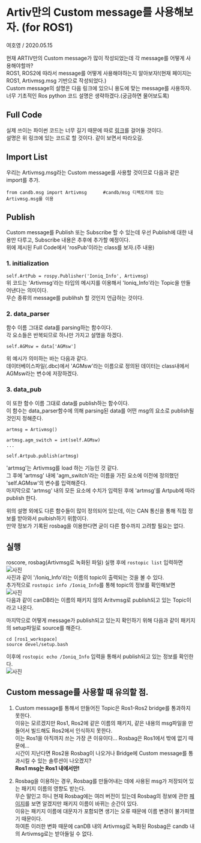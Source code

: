 # Artiv만의 Custom message를 사용해보자. (for ROS1)
여호영 / 2020.05.15

현재 ARTIV만의 Custom message가 많이 작성되었는데 각 message를 어떻게 사용해야할까?    
ROS1, ROS2에 따라서 message를 어떻게 사용해야하는지 알아보자!(현재 페이지는 ROS1, Artivmsg.msg 기반으로 작성되었다.)    
Custom message의 설명은 다음 링크에 있으니 용도에 맞는 message를 사용하자.    
너무 기초적인 Ros python 코드 설명은 생략하겠다.(궁금하면 물어보도록)    

## Full Code
실제 쓰이는 파이썬 코드는 너무 길기 때문에 따로 [링크](https://github.com/shinkansan/ARTIV/blob/master/Comms/Ioniq/dbw_ioniq/dbw_ioniq_node/dbw_ioniq_node.py)를 걸어둘 것이다.    
설명은 위 링크에 있는 코드로 할 것이다. 같이 보면서 따라오길.    

## Import List
우리는 Artivmsg.msg라는 Custom message를 사용할 것이므로 다음과 같은 import를 추가.    
```
from candb.msg import Artivmsg      #candb/msg 디렉토리에 있는 Artivmsg.msg를 이용
```

## Publish
Custom message를 Publish 또는 Subscribe 할 수 있는데 우선 Publish에 대한 내용만 다루고, Subscribe 내용은 추후에 추가할 예정이다.    
위에 제시된 Full Code에서 'rosPub'이라는 class를 보자.(주 내용)    

### 1. initialization
```self.ArtPub = rospy.Publisher('Ioniq_Info', Artivmsg)```    
위 코드는 'Artivmsg'라는 타입의 메시지를 이용해서 'Ioniq_Info'라는 Topic을 만들어낸다는 의미이다.    
무슨 종류의 message를 publihsh 할 것인지 언급하는 것이다.    

### 2. data_parser
함수 이름 그대로 data를 parsing하는 함수이다.    
각 요소들은 반복되므로 하나만 가지고 설명을 하겠다.    
```
self.AGMsw = data['AGMsw']
```
위 예시가 의미하는 바는 다음과 같다.    
데이터베이스파일(.dbc)에서 'AGMsw'라는 이름으로 정의된 데이터는 class내에서 AGMsw라는 변수에 저장하겠다.    

### 3. data_pub
이 또한 함수 이름 그대로 data를 publish하는 함수이다.    
이 함수는 data_parser함수에 의해 parsing된 data를 어떤 msg의 요소로 publish될 것인지 정해준다.    
```
artmsg = Artivmsg()

artmsg.agm_switch = int(self.AGMsw)
...

self.Artpub.publish(artmsg)
```
'artmsg'는 Artivmsg를 load 하는 기능인 것 같다.    
그 후에 'artmsg' 내에 'agm_switch'라는 이름을 가진 요소에 이전에 정의했던 'self.AGMsw'의 변수를 입력해준다.    
마지막으로 'artmsg' 내의 모든 요소에 수치가 입력된 후에 'artmsg'를 Artpub에 따라 publish 한다.    

위의 설명 외에도 다른 함수들이 많이 정의되어 있는데, 이는 CAN 통신을 통해 직접 정보를 받아와서 pulbish하기 위함이다.    
만약 정보가 기록된 rosbag을 이용한다면 굳이 다른 함수까지 고려할 필요는 없다.    

## 실행
roscore, rosbag(Artivmsg로 녹화된 파일) 실행 후에 ```rostopic list``` 입력하면    
![사진](topic_list.png)    
사진과 같이 '/Ioniq_Info'라는 이름의 topic이 출력되는 것을 볼 수 있다.    
추가적으로 ```rostopic info /Ioniq_Info```를 통해 topic의 정보를 확인해보면   
![사진](topic_info.png)    
다음과 같이 canDB라는 이름의 패키지 않의 Aritvmsg로 publish되고 있는 Topic이라고 나온다.

마지막으로 어떻게 message가 publish되고 있는지 확인하기 위해 다음과 같이 패키지의 setup파일로 source를 해준다.
```
cd [ros1_workspace]
source devel/setup.bash
```
이후에 ```rostopic echo /Ioniq_Info``` 입력을  통해서 publish되고 있는 정보를 확인한다.    
![사진](topic_echo.png)


## Custom message를 사용할 때 유의할 점.
1. Custom message를 통해서 만들어진 Topic은 Ros1-Ros2 bridge를 통과하지 못한다.    
이유는 모르겠지만 Ros1, Ros2에 같은 이름의 패키지, 같은 내용의 msg파일을 만들어서 빌드해도 Ros2에서 인식하지 못한다.    
이는 Ros1을 아직까지 쓰는 가장 큰 이유이다... Rosbag은 Ros1에서 밖에 없기 때문에...    
시간이 지난다면 Ros2용 Rosbag이 나오거나 Bridge에 Custom message를 통과시킬 수 있는 솔루션이 나오겠지?    
**Ros1 msg는 Ros1 내에서만!**    

2. Rosbag을 이용하는 경우, Rosbag를 만들어내는 데에 사용된 msg가 저장되어 있는 패키지 이름의 영향도 받는다.    
무슨 말인고 하니 현재 Rosbag에는 여러 버전이 있는데 Rosbag의 정보에 관한 [페이지](https://github.com/shinkansan/ARTIV/blob/master/rosbag/rosbag_info.md)를 보면 알겠지만 패키지 이름이 바뀌는 순간이 있다.    
이유는 패키지 이름에 대문자가 포함되면 생기는 오류 때문에 이름 변경이 불가피했기 때문이다.    
하여튼 이러한 변화 때문에 canDB 내의 Artivmsg로 녹화된 Rosbag은 candb 내의 Artivmsg로는 받아들일 수 없다.    
